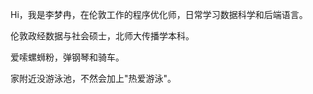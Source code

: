 Hi，我是李梦冉，在伦敦工作的程序优化师，日常学习数据科学和后端语言。

伦敦政经数据与社会硕士，北师大传播学本科。

爱嗦螺蛳粉，弹钢琴和骑车。

家附近没游泳池，不然会加上"热爱游泳"。

<!--
[comment]: <> (##### [我的编程语言可视化 &#40;WIP 🚧&#41;]&#40;https://huangxuan.me/2020/05/05/pl-chart/&#41;)

[comment]: <> (这个图表可视化了我对于各种编程语言的使用经历、兴趣，还附带了一些评语和解释等等。 啊我知道对比编程语言是一件很有争议的事情……自娱自乐一下！不要太较真哦 ;&#41;)


[comment]: <> (##### 演讲与分享)

[comment]: <> (- [Upgrading to Progressive Web Apps][9] · [JSConf CN 上海 2017]&#40;http://2017.jsconf.cn/&#41;)

[comment]: <> (- Building Progressive Web Apps · [CSDI 广州 2017]&#40;http://www.csdisummit.com/&#41;)

[comment]: <> (- The State of Progressive Web App · GDG IO Redux 北京 2017)

[comment]: <> (- 炒冷饭 · PWA 到底是个什么玩意？· Baidu HQ 北京 2017)

[comment]: <> (- [Service Worker 101][5] · GDG DevFest 北京 2016)

[comment]: <> (- [Progressive Web App，复兴序章][4] · [QCon 上海 2016]&#40;http://2016.qconshanghai.com/presentation/3111&#41;)

[comment]: <> (- Progressive Web App 之我见 · GDG IO Redux 北京 2016)

[comment]: <> (- [CSS Still Sucks 2015][2] · 2015)

[comment]: <> (- [JavaScript 模块化七日谈][1] · 2015)

[comment]: <> ([1]: //huangxuan.me/2015/07/09/js-module-7day/)

[comment]: <> ([2]: //huangxuan.me/2015/12/28/css-sucks-2015/)

[comment]: <> ([3]: //huangxuan.me/2016/06/05/pwa-in-my-pov/)

[comment]: <> ([4]: //huangxuan.me/2016/10/20/pwa-qcon2016/)

[comment]: <> ([5]: //huangxuan.me/2016/11/20/sw-101-gdgdf/)

[comment]: <> ([6]: https://yanshuo.io/assets/player/?deck=58ac8598b123db0067292f92 "PWA Rehashing")

[comment]: <> ([7]: https://yanshuo.io/assets/player/?deck=593ad6fbfe88c2006a0a0d6d "The State of PWA")

[comment]: <> ([8]: https://yanshuo.io/assets/player/?deck=594d673d570c357d0698a950 "Building PWA")

[comment]: <> ([9]: //huangxuan.me/jsconfcn2017/)

-->